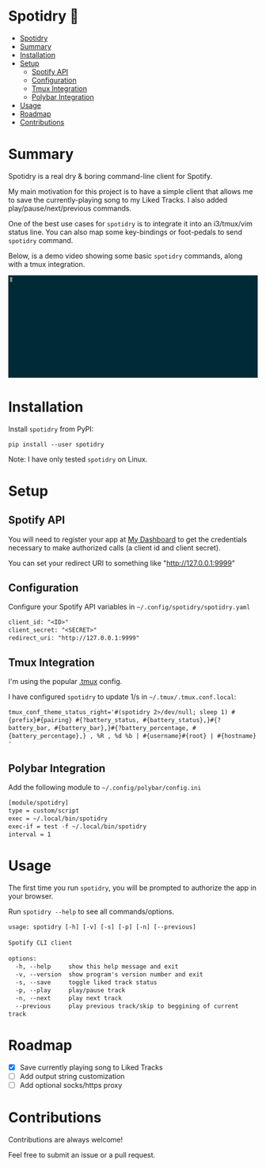 # Spotidry 

- [Spotidry](#spotidry-)
- [Summary](#summary)
- [Installation](#installation)
- [Setup](#setup)
  - [Spotify API](#spotify-api)
  - [Configuration](#configuration)
  - [Tmux Integration](#tmux-integration)
  - [Polybar Integration](#polybar-integration)
- [Usage](#usage)
- [Roadmap](#roadmap)
- [Contributions](#contributions)

# Summary

Spotidry is a real dry & boring command-line client for Spotify.

My main motivation for this project is to have a simple client that allows me to save the currently-playing song to my Liked Tracks. I also added play/pause/next/previous commands.

One of the best use cases for `spotidry` is to integrate it into an i3/tmux/vim status line. You can also map some key-bindings or foot-pedals to send `spotidry` command.

Below, is a demo video showing some basic `spotidry` commands, along with a tmux integration.

![](https://raw.githubusercontent.com/mikeboiko/spotidry/gif/resources/spotidry.gif)

# Installation

Install `spotidry` from PyPI:

```
pip install --user spotidry
```

Note: I have only tested `spotidry` on Linux.

# Setup

## Spotify API

You will need to register your app at [My Dashboard](https://developer.spotify.com/dashboard/login) to get the credentials necessary to make authorized calls (a client id and client secret).

You can set your redirect URI to something like "http://127.0.0.1:9999"

## Configuration

Configure your Spotify API variables in `~/.config/spotidry/spotidry.yaml`

```
client_id: "<ID>"
client_secret: "<SECRET>"
redirect_uri: "http://127.0.0.1:9999"
```

## Tmux Integration

I'm using the popular [.tmux](https://github.com/gpakosz/.tmux) config.

I have configured `spotidry` to update 1/s in `~/.tmux/.tmux.conf.local`:

```
tmux_conf_theme_status_right='#(spotidry 2>/dev/null; sleep 1) #{prefix}#{pairing} #{?battery_status, #{battery_status},}#{?battery_bar, #{battery_bar},}#{?battery_percentage, #{battery_percentage},} , %R , %d %b | #{username}#{root} | #{hostname} '
```

## Polybar Integration

Add the following module to `~/.config/polybar/config.ini`

```
[module/spotidry]
type = custom/script
exec = ~/.local/bin/spotidry
exec-if = test -f ~/.local/bin/spotidry
interval = 1
```

# Usage

The first time you run `spotidry`, you will be prompted to authorize the app in your browser.

Run `spotidry --help` to see all commands/options.

```
usage: spotidry [-h] [-v] [-s] [-p] [-n] [--previous]

Spotify CLI client

options:
  -h, --help     show this help message and exit
  -v, --version  show program's version number and exit
  -s, --save     toggle liked track status
  -p, --play     play/pause track
  -n, --next     play next track
  --previous     play previous track/skip to beggining of current track

```

# Roadmap

- [x] Save currently playing song to Liked Tracks
- [ ] Add output string customization
- [ ] Add optional socks/https proxy

# Contributions

Contributions are always welcome!

Feel free to submit an issue or a pull request.
